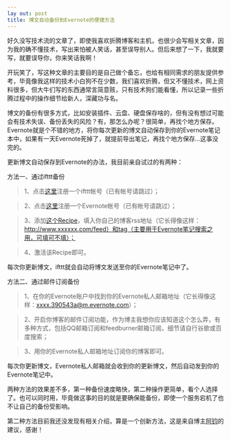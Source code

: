 ```yaml
---
lay out: post
title: 博文自动备份到Evernote的便捷方法
---
```


好久没写技术流的文章了，即使我喜欢折腾博客和主机，也很少会写相关文章，因为我的确不懂技术，写出来怕被人笑话，甚至误导别人。但后来想了一下，我就要写，就要误导你，你来笑话我啊！

开玩笑了，写这种文章的主要目的是自己做个备忘，也给有相同需求的朋友提供参考，毕竟像我这样的技术小白狗不在少数，我们喜欢折腾，但又不懂技术，网上资料很多，但大牛们写的东西通常言简意赅，只有技术狗们能看懂，所以记录一些折腾过程中的操作细节给新人，深藏功与名。

博文的备份有很多方式，比如安装插件、云盘、硬盘保存啥的，但有没有想过可能会有技术失误、备份丢失的风险？有，那怎么办呢？很简单，再找个地方保存。Evernote就是个不错的地方，将你每次更新的博文自动保存到你的Evernote笔记本中，如果有一天Evernote死掉了，就提前导出笔记，再找个地方保存…这事没完的。

更新博文自动保存到Evernote的办法，我目前亲自试过的有两种：

方法一、通过ifttt备份

> 1、点击[这里](https://ifttt.com/join)注册一个ifttt帐号（已有帐号请跳过）；

> 2、点击[这里](https://evernote.com/intl/zh-cn/)注册一个Evernote帐号（已有帐号请跳过）；

> 3、添加[这个Recipe](https://ifttt.com/applets/267636p-evernote)，填入你自己的博客rss地址（它长得像这样：http://www.xxxxxx.com/feed）和tag（主要用于Evernote笔记搜索之用，可填可不填）；

> 4、激活该Recipe即可。

每次你更新博文，ifttt就会自动将博文发送至你的Evernote笔记中了。

方法二、通过邮件订阅备份

> 1、在你的Evernote账户中找到你的Evernote私人邮箱地址（它长得像这样：xxxx.390543a@m.evernote.com）；

> 2、开启你博客的邮件订阅功能，作为博主我想你应该知道这个怎么弄，有多种方式，包括QQ邮箱订阅和feedburner邮箱订阅，细节请自行谷歌或百度搜索；

> 3、用你的Evernote私人邮箱地址订阅你的博客即可。

每次你更新博文，Evernote私人邮箱就会收到你的更新博文，然后自动发到你的Evernote笔记中。

两种方法的效果差不多，第一种备份速度略快，第二种操作更简单，看个人选择了。也可以同时用，毕竟做这事的目的就是要确保能备份，即使一个服务宕机了也不让自己的备份受影响。

第二种方法目前我还没发现有相关介绍，算是一个创新方法，这是来自博主[阿钧](https://www.lushaojun.com/)的建议，感谢！
